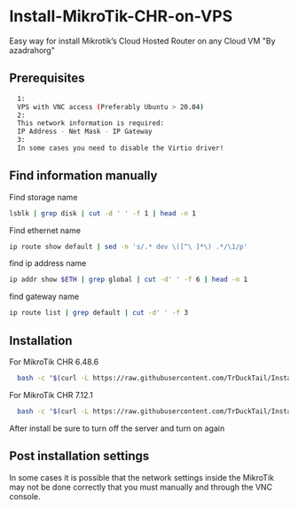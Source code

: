 # Install-MikroTik-CHR-on-VPS
Easy way for install Mikrotik’s Cloud Hosted Router on any Cloud VM 
"By azadrahorg"

## Prerequisites

```bash
  1:
  VPS with VNC access (Preferably Ubuntu > 20.04)
  2:
  This network information is required:
  IP Address - Net Mask - IP Gateway
  3:
  In some cases you need to disable the Virtio driver!
```

## Find information manually
Find storage name
```bash
lsblk | grep disk | cut -d ' ' -f 1 | head -n 1
```
Find ethernet name
```bash
ip route show default | sed -n 's/.* dev \([^\ ]*\) .*/\1/p'
```
find ip address name
```bash
ip addr show $ETH | grep global | cut -d' ' -f 6 | head -n 1
```
find gateway name
```bash
ip route list | grep default | cut -d' ' -f 3
```
## Installation

For MikroTik CHR 6.48.6

```bash
  bash -c "$(curl -L https://raw.githubusercontent.com/TrDuckTail/Install-MikroTik-CHR-on-VPS/main/mik-6486.sh)"
```

For MikroTik CHR 7.12.1

```bash
  bash -c "$(curl -L https://raw.githubusercontent.com/TrDuckTail/Install-MikroTik-CHR-on-VPS/main/mik78.sh)"
```

After install be sure to turn off the server and turn on again
## Post installation settings

In some cases it is possible that the network settings inside the MikroTik may not be done correctly that you must manually and through the VNC console.
